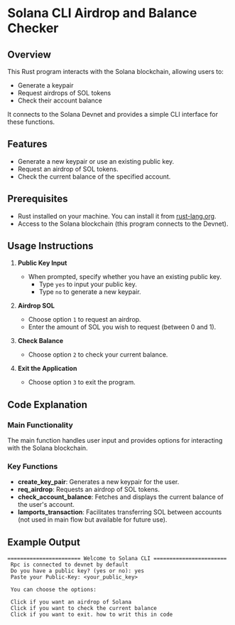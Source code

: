 # Solana CLI Airdrop and Balance Checker

## Overview

This Rust program interacts with the Solana blockchain, allowing users to:

- Generate a keypair
- Request airdrops of SOL tokens
- Check their account balance

It connects to the Solana Devnet and provides a simple CLI interface for these functions.

## Features

- Generate a new keypair or use an existing public key.
- Request an airdrop of SOL tokens.
- Check the current balance of the specified account.

## Prerequisites

- Rust installed on your machine. You can install it from [rust-lang.org](https://www.rust-lang.org/).
- Access to the Solana blockchain (this program connects to the Devnet).

## Usage Instructions

1. **Public Key Input**
   - When prompted, specify whether you have an existing public key.
     - Type `yes` to input your public key.
     - Type `no` to generate a new keypair.

2. **Airdrop SOL**
   - Choose option `1` to request an airdrop.
   - Enter the amount of SOL you wish to request (between 0 and 1).

3. **Check Balance**
   - Choose option `2` to check your current balance.

4. **Exit the Application**
   - Choose option `3` to exit the program.

## Code Explanation

### Main Functionality
The main function handles user input and provides options for interacting with the Solana blockchain.

### Key Functions
- **create_key_pair**: Generates a new keypair for the user.
- **req_airdrop**: Requests an airdrop of SOL tokens.
- **check_account_balance**: Fetches and displays the current balance of the user's account.
- **lamports_transaction**: Facilitates transferring SOL between accounts (not used in main flow but available for future use).

## Example Output
```
======================= Welcome to Solana CLI =======================
 Rpc is connected to devnet by default
 Do you have a public key? (yes or no): yes
 Paste your Public-Key: <your_public_key>

 You can choose the options:

 Click if you want an airdrop of Solana
 Click if you want to check the current balance
 Click if you want to exit. how to writ this in code
```
